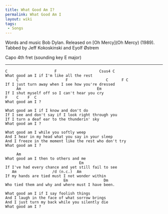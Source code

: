 ```yaml
---
title: What Good Am I?
permalink: What Good Am I
layout: wiki
tags:
 - Songs
---
```


Words and music Bob Dylan.
Released on [Oh Mercy](Oh Mercy) (1989).
Tabbed by Jeff Kokoskinski and Eyolf Østrem

Capo 4th fret (sounding key E major)

* * * * *

    C                     F                   Csus4 C
    What good am I if I'm like all the rest
         C                     F                 C      F C
    If I just turn away when I see how you're dressed
         Am                                  Em
    If I shut myself off so I can't hear you cry
    F    C    F  C
    What good am I ?

    What good am I if I know and don't do
    If I see and don't say if I look right through you
    If I turn a deaf ear to the thunderin' sky
    What good am I ?

    What good am I while you softly weep
    And I hear in my head what you say in your sleep
    And I freeze in the moment like the rest who don't try
    What good am I ?

         Am
    What good am I then to others and me
                                     Em
    If I've had every chance and yet still fail to see
       Am                /d (n.c.)  Am
    If my hands are tied must I not wonder within
                              Em                Dm
    Who tied them and why and where must I have been.

    What good am I if I say foolish things
    And I laugh in the face of what sorrow brings
    And I just turn my back while you silently die
    What good am I ?
